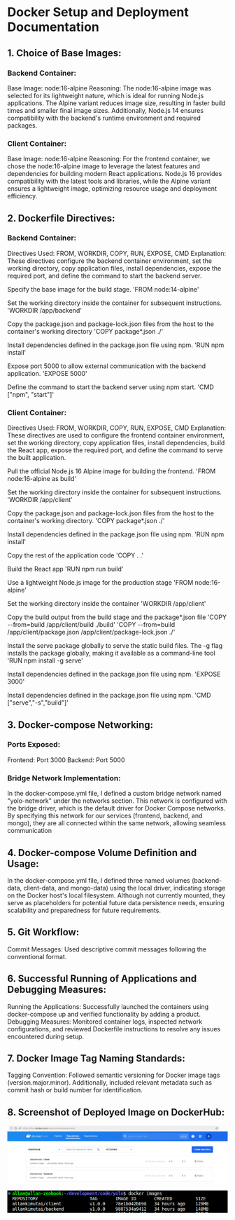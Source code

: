 # Docker Setup and Deployment Documentation
## 1. Choice of Base Images:
### Backend Container:
Base Image: node:16-alpine
Reasoning: The node:16-alpine image was selected for its lightweight nature, which is ideal for running Node.js applications. The Alpine variant reduces image size, resulting in faster build times and smaller final image sizes. Additionally, Node.js 14 ensures compatibility with the backend's runtime environment and required packages.
        
### Client Container:
Base Image: node:16-alpine
Reasoning: For the frontend container, we chose the node:16-alpine image to leverage the latest features and dependencies for building modern React applications. Node.js 16 provides compatibility with the latest tools and libraries, while the Alpine variant ensures a lightweight image, optimizing resource usage and deployment efficiency.

## 2. Dockerfile Directives:
### Backend Container:
Directives Used: FROM, WORKDIR, COPY, RUN, EXPOSE, CMD
Explanation: These directives configure the backend container environment, set the working directory, copy application files, install dependencies, expose the required port, and define the command to start the backend server.

Specify the base image for the build stage.
 'FROM node:14-alpine'

Set the working directory inside the container for subsequent instructions.
 'WORKDIR /app/backend'

Copy the package.json and package-lock.json files from the host to the container's working directory
 'COPY package*.json ./'

Install dependencies defined in the package.json file using npm.
 'RUN npm install'

Expose port 5000 to allow external communication with the backend application.
 'EXPOSE 5000'

Define the command to start the backend server using npm start.
 'CMD ["npm", "start"]'

### Client Container:
Directives Used: FROM, WORKDIR, COPY, RUN, EXPOSE, CMD
Explanation: These directives are used to configure the frontend container environment, set the working directory, copy application files, install dependencies, build the React app, expose the required port, and define the command to serve the built application.

Pull the official Node.js 16 Alpine image for building the frontend.
 'FROM node:16-alpine as build'

Set the working directory inside the container for subsequent instructions.
 'WORKDIR /app/client'

Copy the package.json and package-lock.json files from the host to the container's working directory.
 'COPY package*.json ./'

Install dependencies defined in the package.json file using npm.
 'RUN npm install'
 
Copy the rest of the application code
 'COPY . .'

Build the React app
 'RUN npm run build'

Use a lightweight Node.js image for the production stage
 'FROM node:16-alpine'

Set the working directory inside the container
 'WORKDIR /app/client'

Copy the build output from the build stage and the package*.json file
 'COPY --from=build /app/client/build ./build'
 'COPY --from=build /app/client/package.json /app/client/package-lock.json ./'

Install the serve package globally to serve the static build files. The -g flag installs the package globally, making it available as a command-line tool
'RUN npm install -g serve'

Install dependencies defined in the package.json file using npm.
 'EXPOSE 3000'

Install dependencies defined in the package.json file using npm.
 'CMD ["serve","-s","build"]'

## 3. Docker-compose Networking:
### Ports Exposed:
Frontend: Port 3000
 Backend: Port 5000

### Bridge Network Implementation: 
In the docker-compose.yml file, I defined a custom bridge network named "yolo-network" under the networks section. This network is configured with the bridge driver, which is the default driver for Docker Compose networks. By specifying this network for our services (frontend, backend, and mongo), they are all connected within the same network, allowing seamless communication

## 4. Docker-compose Volume Definition and Usage:
In the docker-compose.yml file, I defined three named volumes (backend-data, client-data, and mongo-data) using the local driver, indicating storage on the Docker host's local filesystem. Although not currently mounted, they serve as placeholders for potential future data persistence needs, ensuring scalability and preparedness for future requirements.

## 5. Git Workflow:
Commit Messages: Used descriptive commit messages following the conventional format.

## 6. Successful Running of Applications and Debugging Measures:
Running the Applications: Successfully launched the containers using docker-compose up and verified functionality by adding a product.
Debugging Measures: Monitored container logs, inspected network configurations, and reviewed Dockerfile instructions to resolve any issues encountered during setup.

## 7. Docker Image Tag Naming Standards:
Tagging Convention: Followed semantic versioning for Docker image tags (version.major.minor). Additionally, included relevant metadata such as commit hash or build number for identification.

## 8. Screenshot of Deployed Image on DockerHub:
![alt text](image.png)

![alt text](image-1.png)
